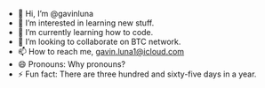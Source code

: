 - 👋 Hi, I’m @gavinluna
- 👀 I’m interested in learning new stuff.
- 🌱 I’m currently learning how to code.
- 💞️ I’m looking to collaborate on BTC network.
- 📫 How to reach me, gavin.luna1@icloud.com
- 😄 Pronouns: Why pronouns? 
- ⚡ Fun fact: There are three hundred and sixty-five days in a year.

<!---
gavinluna/gavinluna is a ✨ special ✨ repository because its `README.md` (this file) appears on your GitHub profile.
You can click the Preview link to take a look at your changes.
--->
